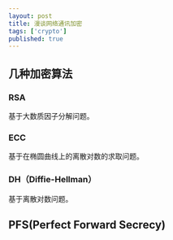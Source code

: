 ```yaml
---
layout: post
title: 漫谈网络通讯加密
tags: ['crypto']
published: true
---
```


## 几种加密算法

### RSA

基于大数质因子分解问题。

### ECC

基于在椭圆曲线上的离散对数的求取问题。

### DH（Diffie-Hellman）

基于离散对数问题。

## PFS(Perfect Forward Secrecy)



<!--more-->
